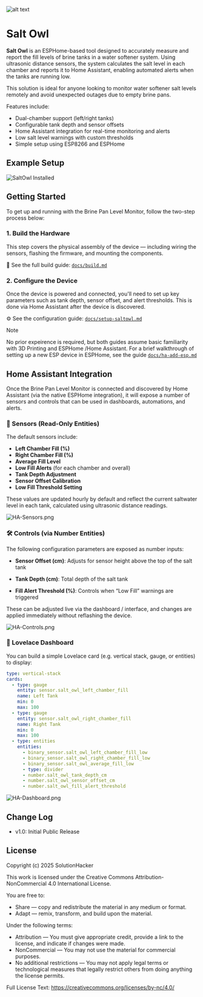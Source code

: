 ![alt text](images/SaltOwl-Logo.png)

# Salt Owl

 **Salt Owl** is an ESPHome-based tool designed to accurately measure and report the fill levels of brine tanks in a water softener system. Using ultrasonic distance sensors, the system calculates the salt level in each chamber and reports it to Home Assistant, enabling automated alerts when the tanks are running low.
    
 This solution is ideal for anyone looking to monitor water softener salt levels remotely and avoid unexpected outages due to empty brine pans.

Features include:
- Dual-chamber support (left/right tanks)
- Configurable tank depth and sensor offsets
- Home Assistant integration for real-time monitoring and alerts
- Low salt level warnings with custom thresholds
- Simple setup using ESP8266 and ESPHome


## Example Setup

![SaltOwl Installed](images/SaltOwl-Installed.jpg "SaltOwl Installed")

## Getting Started

To get up and running with the Brine Pan Level Monitor, follow the two-step process below:

### 1. Build the Hardware

This step covers the physical assembly of the device — including wiring the sensors, flashing the firmware, and mounting the components.

📄 See the full build guide: [`docs/build.md`](docs/build.md)

### 2. Configure the Device

Once the device is powered and connected, you'll need to set up key parameters such as tank depth, sensor offset, and alert thresholds. This is done via Home Assistant after the device is discovered.

⚙️ See the configuration guide: [`docs/setup-saltowl.md`](docs/setup-saltowl.md)

> [!Note]
No prior expeirence is required, but both guides assume basic familiarity with 3D Printing and ESPHome /Home Assistant.   For a brief walkthrough of setting up a new ESP device in ESPHome, see the guide  [`docs/ha-add-esp.md`](docs/ha-add-esp.md)


## Home Assistant Integration

Once the Brine Pan Level Monitor is connected and discovered by Home Assistant (via the native ESPHome integration), it will expose a number of sensors and controls that can be used in dashboards, automations, and alerts.

### 📡 Sensors (Read-Only Entities)

The default sensors include:

- **Left Chamber Fill (%)**
- **Right Chamber Fill (%)**
- **Average Fill Level**
- **Low Fill Alerts** (for each chamber and overall)
- **Tank Depth Adjustment**
- **Sensor Offset Calibration**
- **Low Fill Threshold Setting**

These values are updated hourly by default and reflect the current saltwater level in each tank, calculated using ultrasonic distance readings.

![HA-Sensors.png](images/HA-Sensors.png)

### 🛠️ Controls (via Number Entities)

The following configuration parameters are exposed as number inputs:

- **Sensor Offset (cm)**: Adjusts for sensor height above the top of the salt tank

- **Tank Depth (cm)**: Total depth of the salt tank

- **Fill Alert Threshold (%)**: Controls when “Low Fill” warnings are triggered

These can be adjusted live via the dashboard / interface, and changes are applied immediately without reflashing the device.

![HA-Controls.png](images/HA-Controls.png)



### 🧭 Lovelace Dashboard

You can build a simple Lovelace card (e.g. vertical stack, gauge, or entities) to display:

```yaml
type: vertical-stack
cards:
  - type: gauge
    entity: sensor.salt_owl_left_chamber_fill
    name: Left Tank
    min: 0
    max: 100
  - type: gauge
    entity: sensor.salt_owl_right_chamber_fill
    name: Right Tank
    min: 0
    max: 100
  - type: entities
    entities:
      - binary_sensor.salt_owl_left_chamber_fill_low
      - binary_sensor.salt_owl_right_chamber_fill_low
      - binary_sensor.salt_owl_average_fill_low
      - type: divider
      - number.salt_owl_tank_depth_cm
      - number.salt_owl_sensor_offset_cm
      - number.salt_owl_fill_alert_threshold

```


![HA-Dashboard.png](images/HA-Dashboard.png)

## Change Log

- v1.0: Initial Public Release


## License

Copyright (c) 2025 SolutionHacker

This work is licensed under the Creative Commons Attribution-NonCommercial 4.0 International License.

You are free to:
- Share — copy and redistribute the material in any medium or format.
- Adapt — remix, transform, and build upon the material.

Under the following terms:
- Attribution — You must give appropriate credit, provide a link to the license, and indicate if changes were made.
- NonCommercial — You may not use the material for commercial purposes.
- No additional restrictions — You may not apply legal terms or technological measures that legally restrict others from doing anything the license permits.

Full License Text:
https://creativecommons.org/licenses/by-nc/4.0/

